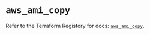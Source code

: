 # `aws_ami_copy`

Refer to the Terraform Registory for docs: [`aws_ami_copy`](https://registry.terraform.io/providers/hashicorp/aws/4.65.0/docs/resources/ami_copy).
